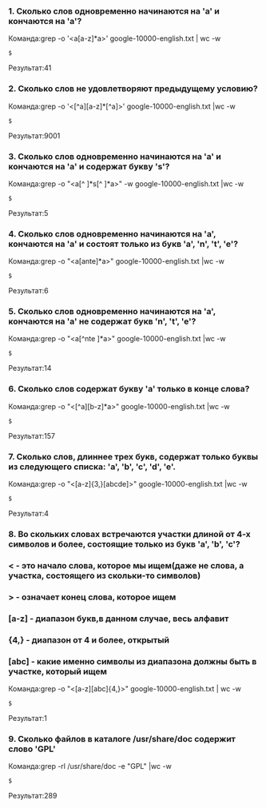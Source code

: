 ### 1. Сколько слов одновременно начинаются на 'a' и кончаются на 'a'?

Команда:grep -o '\<a[a-z]*a\>' google-10000-english.txt | wc -w

```
$
```

Результат:41

### 2. Сколько слов не удовлетворяют предыдущему условию?

Команда:grep -o '\<[^a][a-z]*[^a]\>' google-10000-english.txt |wc -w

```
$
```

Результат:9001

### 3. Сколько слов одновременно начинаются на 'a' и кончаются на 'a' и содержат букву 's'?

Команда:grep -o  "\<a[^ ]*s[^ ]*a\>" -w google-10000-english.txt |wc -w

```
$
```

Результат:5

### 4. Сколько слов одновременно начинаются на 'a', кончаются на 'a' и состоят только из букв 'a', 'n', 't', 'e'?

Команда:grep -o "\<a[ante]*a\>" google-10000-english.txt |wc -w

```
$
```

Результат:6

### 5. Сколько слов одновременно начинаются на 'a', кончаются на 'a' не содержат букв 'n', 't', 'e'?

Команда:grep -o "\<a[^nte ]*a\>" google-10000-english.txt |wc -w

```
$
```

Результат:14

### 6. Сколько слов содержат букву 'a' только в конце слова?

Команда:grep -o "\<[^a][b-z]*a\>" google-10000-english.txt |wc -w

```
$
```

Результат:157

### 7. Сколько слов, длиннее трех букв, содержат только буквы из следующего списка: 'a', 'b', 'c', 'd', 'e'.

Команда:grep -o "\<[a-z]{3,}[abcde]\>" google-10000-english.txt |wc -w
```
$
```

Результат:4

### 8. Во скольких словах встречаются участки длиной от 4-х символов и более, состоящие только из букв 'a', 'b', 'c'?
### \< - это начало слова, которое мы ищем(даже не слова, а участка, состоящего из скольки-то символов)
### \> - означает конец слова, которое ищем
### [a-z] - диапазон букв,в данном случае, весь алфавит
### {4,} - диапазон от 4 и более, открытый
### [abc] - какие именно символы из диапазона должны быть в участке, который ищем
Команда:grep -o "\<[a-z][abc]{4,}\>" google-10000-english.txt | wc -w

```
$
```

Результат:1

### 9. Сколько файлов в каталоге /usr/share/doc содержит слово 'GPL'

Команда:grep -rl /usr/share/doc -e "GPL" |wc -w


```
$
```

Результат:289
